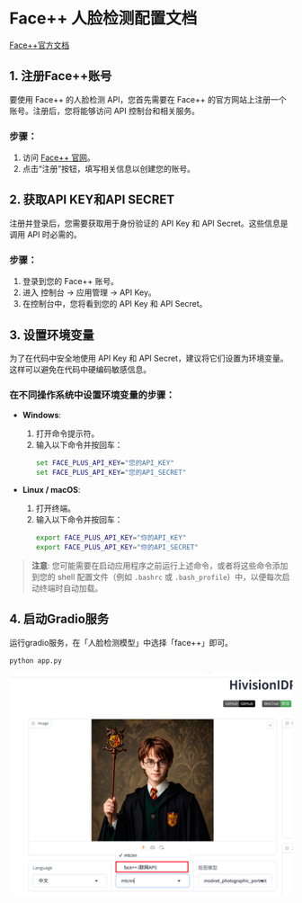 # Face++ 人脸检测配置文档

[Face++官方文档](https://console.faceplusplus.com.cn/documents/4888373)

## 1. 注册Face++账号
要使用 Face++ 的人脸检测 API，您首先需要在 Face++ 的官方网站上注册一个账号。注册后，您将能够访问 API 控制台和相关服务。

### 步骤：
1. 访问 [Face++ 官网](https://www.faceplusplus.com.cn/)。
2. 点击“注册”按钮，填写相关信息以创建您的账号。

## 2. 获取API KEY和API SECRET
注册并登录后，您需要获取用于身份验证的 API Key 和 API Secret。这些信息是调用 API 时必需的。

### 步骤：
1. 登录到您的 Face++ 账号。
2. 进入 控制台 -> 应用管理 -> API Key。
3. 在控制台中，您将看到您的 API Key 和 API Secret。

## 3. 设置环境变量
为了在代码中安全地使用 API Key 和 API Secret，建议将它们设置为环境变量。这样可以避免在代码中硬编码敏感信息。

### 在不同操作系统中设置环境变量的步骤：
- **Windows**:
    1. 打开命令提示符。
    2. 输入以下命令并按回车：
       ```cmd
       set FACE_PLUS_API_KEY="您的API_KEY"
       set FACE_PLUS_API_KEY="您的API_SECRET"
       ```

- **Linux / macOS**:
    1. 打开终端。
    2. 输入以下命令并按回车：
       ```bash
       export FACE_PLUS_API_KEY="你的API_KEY"
       export FACE_PLUS_API_KEY="你的API_SECRET"
       ```

> **注意**: 您可能需要在启动应用程序之前运行上述命令，或者将这些命令添加到您的 shell 配置文件（例如 `.bashrc` 或 `.bash_profile`）中，以便每次启动终端时自动加载。

## 4. 启动Gradio服务

运行gradio服务，在「人脸检测模型」中选择「face++」即可。

```bash
python app.py
```

![alt text](../assets/face++.png)